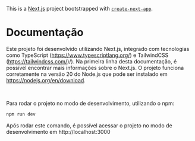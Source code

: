 This is a [Next.js](https://nextjs.org/) project bootstrapped with [`create-next-app`](https://github.com/vercel/next.js/tree/canary/packages/create-next-app).

# Documentação

Este projeto foi desenvolvido utilizando Next.js, integrado com tecnologias como TypeScript (<a>https://www.typescriptlang.org/</a>) e TailwindCSS (<a>https://tailwindcss.com/)/</a>). Na primeira linha desta documentação, é possível encontrar mais informações sobre o Next.js.
O projeto funciona corretamente na versão 20 do Node.js que pode ser instalado em <a>https://nodejs.org/en/download</a>.

<br>

Para rodar o projeto no modo de desenvolvimento, utilizando o npm:

```bash
npm run dev
```
Após rodar este comando, é possível acessar o projeto no modo de desenvolvimento em <a>http://localhost:3000</a>

<br>

